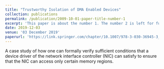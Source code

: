 ```yaml
---
title: "Trustworthy Isolation of DMA Enabled Devices"
collection: publications
permalink: /publication/2009-10-01-paper-title-number-1
excerpt: 'This paper is about the number 1. The number 2 is left for future work.'
date: 2019-12-03
venue: '03 December 2019'
paperurl: 'https://link.springer.com/chapter/10.1007/978-3-030-36945-3_3'
---
```

A case study of how one can formally verify sufficient conditions that a device driver of the network interface controller (NIC) can satisfy to ensure that the NIC can access only certain memory regions.
